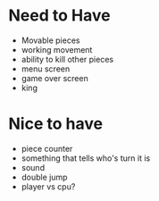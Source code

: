 # Need to Have
- Movable pieces
- working movement
- ability to kill other pieces
- menu screen
- game over screen
- king


# Nice to have
- piece counter
- something that tells who's turn it is
- sound
- double jump
- player vs cpu?
